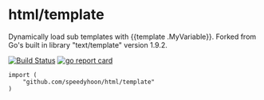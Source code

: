 # html/template
Dynamically load sub templates with {{template .MyVariable}}. Forked from Go's built in library "text/template" version 1.9.2.

[![Build Status](https://travis-ci.org/speedyhoon/html.svg?branch=master)](https://travis-ci.org/speedyhoon/html)
[![go report card](https://goreportcard.com/badge/github.com/speedyhoon/html)](https://goreportcard.com/report/github.com/speedyhoon/html)

```
import (
	"github.com/speedyhoon/html/template"
)
```
